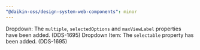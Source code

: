 ```yaml
---
"@daikin-oss/design-system-web-components": minor
---
```


Dropdown: The `multiple`, `selectedOptions` and `maxViewLabel` properties have been added. (DDS-1695)
Dropdown Item: The `selectable` property has been added. (DDS-1695)
